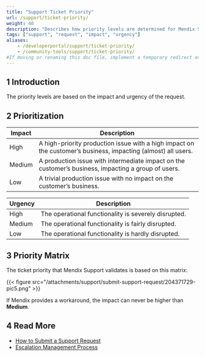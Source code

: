 ```yaml
---
title: "Support Ticket Priority"
url: /support/ticket-priority/
weight: 40
description: "Describes how priority levels are determined for Mendix Support."
tags: ["support", "request", "impact", "urgency"]
aliases:
    - /developerportal/support/ticket-priority/
    - /community-tools/support/ticket-priority/
#If moving or renaming this doc file, implement a temporary redirect and let the respective team know they should update the URL in the product. See Mapping to Products for more details.
---
```


## 1 Introduction

The priority levels are based on the impact and urgency of the request.

## 2 Prioritization

| Impact  | Description |
| ------- | ------- |
| High    | A high-priority production issue with a high impact on the customer’s business, impacting (almost) all users. |
| Medium  | A production issue with intermediate impact on the customer’s business, impacting a group of users. |
| Low     | A trivial production issue with no impact on the customer’s business. |

| Urgency | Description |
| ------- | ------- |
| High    | The operational functionality is severely disrupted. |
| Medium  | The operational functionality is fairly disrupted. |
| Low     | The operational functionality is hardly disrupted. |

## 3 Priority Matrix

The ticket priority that Mendix Support validates is based on this matrix:

{{< figure src="/attachments/support/submit-support-request/204371729-pic5.png" >}}

If Mendix provides a workaround, the impact can never be higher than **Medium**.

## 4 Read More

* [How to Submit a Support Request](/support/submit-support-request/)
* [Escalation Management Process](/support/escalation-management-process/)
